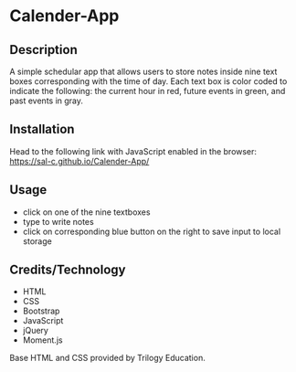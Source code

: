# Calender-App
## Description

A simple schedular app that allows users to store notes inside nine text boxes corresponding with the time of day. Each text box is color coded to indicate the following: the current hour in red, future events in green, and past events in gray. 

## Installation

Head to the following link with JavaScript enabled in the browser:
https://sal-c.github.io/Calender-App/

## Usage

* click on one of the nine textboxes
* type to write notes
* click on corresponding blue button on the right to save input to local storage

## Credits/Technology

* HTML
* CSS
* Bootstrap
* JavaScript
* jQuery
* Moment.js

Base HTML and CSS provided by Trilogy Education.
